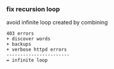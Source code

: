 ### fix recursion loop
avoid infinite loop created by combining 
```
403 errors 
+ discover words
+ backups 
+ verbose httpd errors
-----------------------
= infinite loop
```

